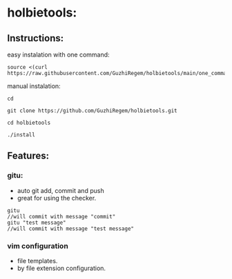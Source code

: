 # holbietools:

## Instructions:

easy instalation with one command:
```
source <(curl https://raw.githubusercontent.com/GuzhiRegem/holbietools/main/one_command)
```

manual instalation:
```
cd
```
```
git clone https://github.com/GuzhiRegem/holbietools.git
```
```
cd holbietools
```
```
./install
```

## Features:
### gitu:
- auto git add, commit and push
- great for using the checker.
```
gitu
//will commit with message "commit"
gitu "test message"
//will commit with message "test message"
```

### vim configuration
- file templates.
- by file extension configuration.